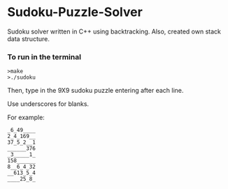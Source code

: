 # Sudoku-Puzzle-Solver
Sudoku solver written in C++ using backtracking. Also, created own stack data structure.
### To run in the terminal
    >make
    >./sudoku
Then, type in the 9X9 sudoku puzzle entering after each line. 

Use underscores for blanks.

For example:

    _6_49____ 
    2_4_169__
    37_5_2__1
    ______376
    _3_____1_
    158______
    8__6_4_32
    __613_5_4
    ____25_8_
